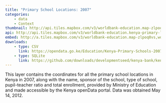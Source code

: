 ```yaml
---
title: "Primary School Locations: 2007"
categories: 
    - data
    - Context
thumbnail: http://api.tiles.mapbox.com/v3/worldbank-education.map-zlpoq0vs,worldbank-education.kenya-primary-locations-2007/7/77/63.png128
api: http://api.tiles.mapbox.com/v3/worldbank-education.kenya-primary-locations-2007.jsonp
embed: http://a.tiles.mapbox.com/v3/worldbank-education.map-zlpoq0vs,worldbank-education.kenya-primary-locations-2007.html#6/-0.1318/37.0899
downloads:
    - type: CSV
      link: https://opendata.go.ke/Education/Kenya-Primary-Schools-2007/p452-xb7c
    - type: SQLite
      link: https://github.com/downloads/developmentseed/kenya-bank/kenya-primary-locations.sqlite
---
```

<p>This layer contains the coordinates for all the primary school locations in Kenya in 2007, along with the name, sponsor of the school, type of school, pupil-teacher ratio and total enrollment, provided by Ministry of Education and made accessible by the Kenya openData portal. Data was obtained May 14, 2012.</p>